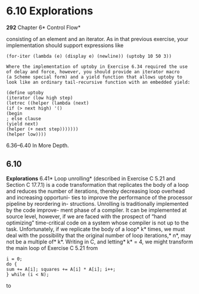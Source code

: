 # 6.10 Explorations

**292**
Chapter 6* Control Flow*

consisting of an element and an iterator. As in that previous exercise,
your implementation should support expressions like

```
(for-iter (lambda (e) (display e) (newline)) (uptoby 10 50 3))
```

```
Where the implementation of uptoby in Exercise 6.34 required the use
of delay and force, however, you should provide an iterator macro
(a Scheme special form) and a yield function that allows uptoby to
look like an ordinary tail-recursive function with an embedded yield:
```

```
(define uptoby
(iterator (low high step)
(letrec ((helper (lambda (next)
(if (> next high) '()
(begin
; else clause
(yield next)
(helper (+ next step)))))))
(helper low))))
```

6.36–6.40 In More Depth.
## 6.10

**Explorations**
6.41* Loop unrolling* (described in Exercise C 5.21 and Section C 17.7.1) is a code
transformation that replicates the body of a loop and reduces the number
of iterations, thereby decreasing loop overhead and increasing opportuni-
ties to improve the performance of the processor pipeline by reordering in-
structions. Unrolling is traditionally implemented by the code improve-
ment phase of a compiler. It can be implemented at source level, however, if
we are faced with the prospect of “hand optimizing” time-critical code on a
system whose compiler is not up to the task. Unfortunately, if we replicate
the body of a loop* k* times, we must deal with the possibility that the original
number of loop iterations,* n*, may not be a multiple of* k*. Writing in C, and
letting* k* = 4, we might transform the main loop of Exercise C 5.21 from

```
i = 0;
do {
sum += A[i]; squares += A[i] * A[i]; i++;
} while (i < N);
```

to

